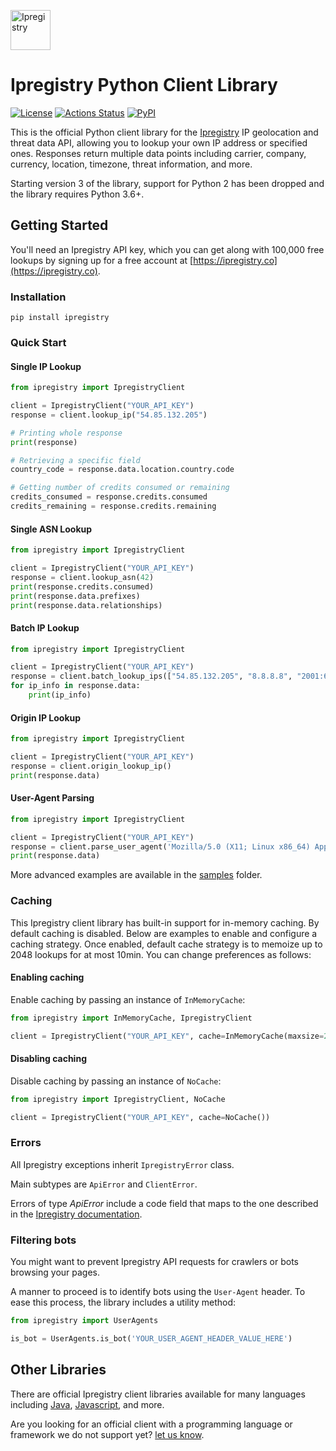 [<img src="https://cdn.ipregistry.co/icons/icon-72x72.png" alt="Ipregistry" width="64"/>](https://ipregistry.co/) 
# Ipregistry Python Client Library

[![License](http://img.shields.io/:license-apache-blue.svg)](LICENSE)
[![Actions Status](https://github.com/ipregistry/ipregistry-python/workflows/Tests/badge.svg)](https://github.com/ipregistry/ipregistry-python/actions)
[![PyPI](https://img.shields.io/pypi/v/ipregistry)](https://pypi.org/project/ipregistry/)

This is the official Python client library for the [Ipregistry](https://ipregistry.co) IP geolocation and threat data API, 
allowing you to lookup your own IP address or specified ones. Responses return multiple data points including carrier, 
company, currency, location, timezone, threat information, and more.

Starting version 3 of the library, support for Python 2 has been dropped and the library requires Python 3.6+.

## Getting Started

You'll need an Ipregistry API key, which you can get along with 100,000 free lookups by signing up for a free account at [https://ipregistry.co](https://ipregistry.co).

### Installation

```
pip install ipregistry
```

### Quick Start

#### Single IP Lookup

```python
from ipregistry import IpregistryClient

client = IpregistryClient("YOUR_API_KEY")
response = client.lookup_ip("54.85.132.205")

# Printing whole response
print(response)

# Retrieving a specific field
country_code = response.data.location.country.code

# Getting number of credits consumed or remaining
credits_consumed = response.credits.consumed
credits_remaining = response.credits.remaining
```

#### Single ASN Lookup

```python
from ipregistry import IpregistryClient

client = IpregistryClient("YOUR_API_KEY")
response = client.lookup_asn(42)
print(response.credits.consumed)
print(response.data.prefixes)
print(response.data.relationships)
```

#### Batch IP Lookup

```python
from ipregistry import IpregistryClient

client = IpregistryClient("YOUR_API_KEY")
response = client.batch_lookup_ips(["54.85.132.205", "8.8.8.8", "2001:67c:2e8:22::c100:68b"])
for ip_info in response.data:
    print(ip_info)
```

#### Origin IP Lookup

```python
from ipregistry import IpregistryClient

client = IpregistryClient("YOUR_API_KEY")
response = client.origin_lookup_ip()
print(response.data)
```

#### User-Agent Parsing

```python
from ipregistry import IpregistryClient

client = IpregistryClient("YOUR_API_KEY")
response = client.parse_user_agent('Mozilla/5.0 (X11; Linux x86_64) AppleWebKit/537.36 (KHTML, like Gecko) Chrome/126.0.0.0 Safari/537.36')
print(response.data)
```

More advanced examples are available in the [samples](https://github.com/ipregistry/ipregistry-python/tree/master/samples) 
folder.

### Caching

This Ipregistry client library has built-in support for in-memory caching. By default caching is disabled. 
Below are examples to enable and configure a caching strategy. Once enabled, default cache strategy is to memoize up to 
2048 lookups for at most 10min. You can change preferences as follows:

#### Enabling caching

Enable caching by passing an instance of `InMemoryCache`:

```python
from ipregistry import InMemoryCache, IpregistryClient

client = IpregistryClient("YOUR_API_KEY", cache=InMemoryCache(maxsize=2048, ttl=600))
```

#### Disabling caching

Disable caching by passing an instance of `NoCache`:

```python
from ipregistry import IpregistryClient, NoCache

client = IpregistryClient("YOUR_API_KEY", cache=NoCache())
```

### Errors

All Ipregistry exceptions inherit `IpregistryError` class.

Main subtypes are `ApiError` and `ClientError`.

Errors of type _ApiError_ include a code field that maps to the one described in the [Ipregistry documentation](https://ipregistry.co/docs/errors).

### Filtering bots

You might want to prevent Ipregistry API requests for crawlers or bots browsing your pages.

A manner to proceed is to identify bots using the `User-Agent` header. 
To ease this process, the library includes a utility method:

```python
from ipregistry import UserAgents

is_bot = UserAgents.is_bot('YOUR_USER_AGENT_HEADER_VALUE_HERE')
```

## Other Libraries

There are official Ipregistry client libraries available for many languages including 
[Java](https://github.com/ipregistry/ipregistry-java), 
[Javascript](https://github.com/ipregistry/ipregistry-javascript), and more.

Are you looking for an official client with a programming language or framework we do not support yet? 
[let us know](mailto:support@ipregistry.co).
